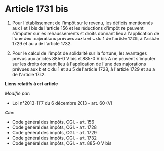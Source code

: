 # Article 1731 bis

1. Pour l'établissement de l'impôt sur le revenu, les déficits mentionnés aux I et I bis de l'article 156 et les réductions
d'impôt ne peuvent s'imputer sur les rehaussements et droits donnant lieu à l'application de l'une des majorations prévues
aux b et c du 1 de l'article 1728, à l'article 1729 et au a de l'article 1732.

2. Pour le calcul de l'impôt de solidarité sur la fortune, les avantages prévus aux articles 885-0 V bis et 885-0 V bis A ne
peuvent s'imputer sur les droits donnant lieu à l'application de l'une des majorations prévues aux b et c du 1 et au 5 de
l'article 1728, à l'article 1729 et au a de l'article 1732.

**Liens relatifs à cet article**

_Modifié par_:

  - Loi n°2013-1117 du 6 décembre 2013 - art. 60 (V)

_Cite_:

  - Code général des impôts, CGI. - art. 156
  - Code général des impôts, CGI. - art. 1728
  - Code général des impôts, CGI. - art. 1729
  - Code général des impôts, CGI. - art. 1732
  - Code général des impôts, CGI. - art. 885-0 V bis
